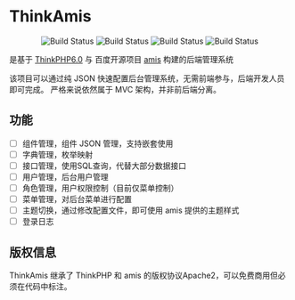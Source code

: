 ThinkAmis
===============
<p align="center">
 <img src="https://img.shields.io/badge/PHP-7.1%2B-blue" alt="Build Status">
 <img src="https://img.shields.io/badge/ThinkPHP-6.0.9-green.svg" alt="Build Status">
 <img src="https://img.shields.io/badge/AMIS-1.3.4-blue.svg" alt="Build Status">
 <img src="https://img.shields.io/badge/license-Apache-2.0-green.svg" alt="Build Status">
</p>

是基于 [ThinkPHP6.0](https://gitee.com/liu21st/thinkphp) 与 百度开源项目 [amis](https://gitee.com/baidu/amis) 构建的后端管理系统

该项目可以通过纯 JSON 快速配置后台管理系统，无需前端参与，后端开发人员即可完成。
严格来说依然属于 MVC 架构，并非前后端分离。

## 功能
- [ ] 组件管理，组件 JSON 管理，支持嵌套使用
- [ ] 字典管理，枚举映射
- [ ] 接口管理，使用SQL查询，代替大部分数据接口
- [ ] 用户管理，后台用户管理
- [ ] 角色管理，用户权限控制（目前仅菜单控制）
- [ ] 菜单管理，对后台菜单进行配置
- [ ] 主题切换，通过修改配置文件，即可使用 amis 提供的主题样式
- [ ] 登录日志

## 版权信息
ThinkAmis 继承了 ThinkPHP 和 amis 的版权协议Apache2，可以免费商用但必须在代码中标注。